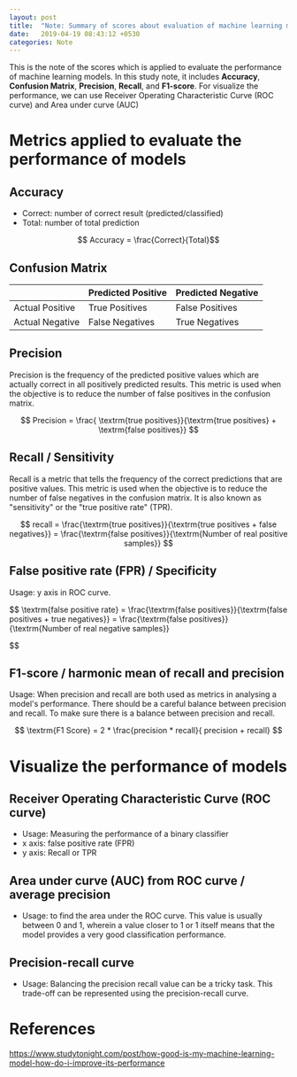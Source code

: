 ```yaml
---
layout: post
title:  "Note: Summary of scores about evaluation of machine learning models"
date:   2019-04-19 08:43:12 +0530
categories: Note
---
```

This is the note of the scores which is applied to evaluate the performance of machine learning models. In this study note, it includes **Accuracy**, **Confusion Matrix**, **Precision**, **Recall**, and **F1-score**. For visualize the performance, we can use Receiver Operating Characteristic Curve (ROC curve) and Area under curve (AUC)

# Metrics applied to evaluate the performance of models

## Accuracy
- Correct: number of correct result (predicted/classified) 
- Total: number of total prediction
  
$$ Accuracy = \frac{Correct}{Total}$$

## Confusion Matrix

| |  Predicted Positive  |  Predicted Negative  |
|-------------------|-----------------|-----------------|
| Actual Positive | True Positives | False Positives |
| Actual Negative | False Negatives | True Negatives |


## Precision
Precision is the frequency of the predicted positive values which are actually correct in all positively predicted results. This metric is used when the objective is to reduce the number of false positives in the confusion matrix.

$$
Precision = \frac{ \textrm{true  positives}}{\textrm{true positives} + \textrm{false positives}}
$$

## Recall / Sensitivity

Recall is a metric that tells the frequency of the correct predictions that are positive values. This metric is used when the objective is to reduce the number of false negatives in the confusion matrix. It is also known as "sensitivity" or the "true positive rate" (TPR).

$$
recall = \frac{\textrm{true positives}}{\textrm{true positives + false negatives}}
= \frac{\textrm{false positives}}{\textrm{Number of real positive  samples}}
$$

## False positive rate (FPR) / Specificity
Usage: y axis in ROC curve.

$$
\textrm{false positive rate} = \frac{\textrm{false positives}}{\textrm{false positives + true negatives}}
= \frac{\textrm{false positives}}{\textrm{Number of real negative  samples}}

$$

## F1-score / harmonic mean of recall and precision
Usage: When precision and recall are both used as metrics in analysing a model's performance. There should be a careful balance between precision and recall.
To make sure there is a balance between precision and recall.

$$
\textrm{F1 Score} = 2 * \frac{precision * recall}{ precision + recall} 
$$

# Visualize the performance of models

## Receiver Operating Characteristic Curve (ROC curve)
- Usage: Measuring the performance of a binary classifier
- x axis: false positive rate (FPR)
- y axis: Recall or TPR

## Area under curve (AUC) from ROC curve / average precision
- Usage: to find the area under the ROC curve. This value is usually between 0 and 1, wherein a value closer to 1 or 1 itself means that the model provides a very good classification performance.

## Precision-recall curve
- Usage: Balancing the precision recall value can be a tricky task. This trade-off can be represented using the precision-recall curve.
# References
https://www.studytonight.com/post/how-good-is-my-machine-learning-model-how-do-i-improve-its-performance
